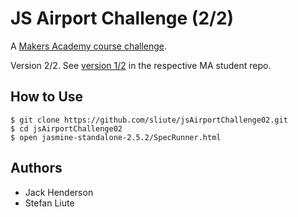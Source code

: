 # JS Airport Challenge (2/2)

A [Makers Academy course challenge](https://github.com/makersacademy).

Version 2/2. See [version 1/2](https://github.com/bwk103/jsAirportChallenge) in the respective MA student repo.

## How to Use
```
$ git clone https://github.com/sliute/jsAirportChallenge02.git
$ cd jsAirportChallenge02
$ open jasmine-standalone-2.5.2/SpecRunner.html
```

## Authors

* Jack Henderson
* Stefan Liute

